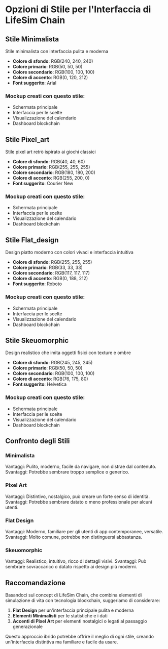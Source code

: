 # Opzioni di Stile per l'Interfaccia di LifeSim Chain

## Stile Minimalista

Stile minimalista con interfaccia pulita e moderna

- **Colore di sfondo**: RGB(240, 240, 240)
- **Colore primario**: RGB(50, 50, 50)
- **Colore secondario**: RGB(100, 100, 100)
- **Colore di accento**: RGB(0, 120, 212)
- **Font suggerito**: Arial

### Mockup creati con questo stile:

- Schermata principale
- Interfaccia per le scelte
- Visualizzazione del calendario
- Dashboard blockchain

## Stile Pixel_art

Stile pixel art retrò ispirato ai giochi classici

- **Colore di sfondo**: RGB(40, 40, 60)
- **Colore primario**: RGB(255, 255, 255)
- **Colore secondario**: RGB(180, 180, 200)
- **Colore di accento**: RGB(255, 200, 0)
- **Font suggerito**: Courier New

### Mockup creati con questo stile:

- Schermata principale
- Interfaccia per le scelte
- Visualizzazione del calendario
- Dashboard blockchain

## Stile Flat_design

Design piatto moderno con colori vivaci e interfaccia intuitiva

- **Colore di sfondo**: RGB(255, 255, 255)
- **Colore primario**: RGB(33, 33, 33)
- **Colore secondario**: RGB(117, 117, 117)
- **Colore di accento**: RGB(0, 188, 212)
- **Font suggerito**: Roboto

### Mockup creati con questo stile:

- Schermata principale
- Interfaccia per le scelte
- Visualizzazione del calendario
- Dashboard blockchain

## Stile Skeuomorphic

Design realistico che imita oggetti fisici con texture e ombre

- **Colore di sfondo**: RGB(245, 245, 245)
- **Colore primario**: RGB(50, 50, 50)
- **Colore secondario**: RGB(100, 100, 100)
- **Colore di accento**: RGB(76, 175, 80)
- **Font suggerito**: Helvetica

### Mockup creati con questo stile:

- Schermata principale
- Interfaccia per le scelte
- Visualizzazione del calendario
- Dashboard blockchain

## Confronto degli Stili

### Minimalista
Vantaggi: Pulito, moderno, facile da navigare, non distrae dal contenuto.
Svantaggi: Potrebbe sembrare troppo semplice o generico.

### Pixel Art
Vantaggi: Distintivo, nostalgico, può creare un forte senso di identità.
Svantaggi: Potrebbe sembrare datato o meno professionale per alcuni utenti.

### Flat Design
Vantaggi: Moderno, familiare per gli utenti di app contemporanee, versatile.
Svantaggi: Molto comune, potrebbe non distinguersi abbastanza.

### Skeuomorphic
Vantaggi: Realistico, intuitivo, ricco di dettagli visivi.
Svantaggi: Può sembrare sovraccarico o datato rispetto ai design più moderni.

## Raccomandazione

Basandoci sul concept di LifeSim Chain, che combina elementi di simulazione di vita con tecnologia blockchain, suggeriamo di considerare:

1. **Flat Design** per un'interfaccia principale pulita e moderna
2. **Elementi Minimalisti** per le statistiche e i dati
3. **Accenti di Pixel Art** per elementi nostalgici o legati al passaggio generazionale

Questo approccio ibrido potrebbe offrire il meglio di ogni stile, creando un'interfaccia distintiva ma familiare e facile da usare.